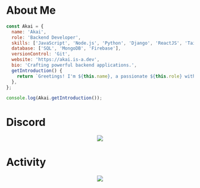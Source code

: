 # About Me

```javascript
const Akai = {
  name: 'Akai',
  role: 'Backend Developer',
  skills: ['JavaScript', 'Node.js', 'Python', 'Django', 'ReactJS', 'TailwindCSS'],
  database: ['SQL', 'MongoDB', 'Firebase'],
  versionControl: 'Git',
  website: 'https://akai.is-a.dev',
  bio: 'Crafting powerful backend applications.',
  getIntroduction() {
    return `Greetings! I'm ${this.name}, a passionate ${this.role} with expertise in ${this.skills.join(', ')}. ${this.bio} Check out my website at [${this.website}](${this.website}). Let's collaborate and work our magic together! ✨🔥`;
  },
};

console.log(Akai.getIntroduction());
```

# Discord
<p align="center">
   <a href="https://discord.com/users/747403406154399765">
      <img src="https://lanyard.cnrad.dev/api/747403406154399765?animated=true&hideDiscrim=true&bg=010409" />
   </a>
</p>

# Activity

<div align="center">
  <img src="https://github-readme-activity-graph.cyclic.app/graph?username=AmazingAkai&theme=catppuccin&bg_color=282828&hide_border=true&line=9b59b6&point=3d2e48" />
</div>


